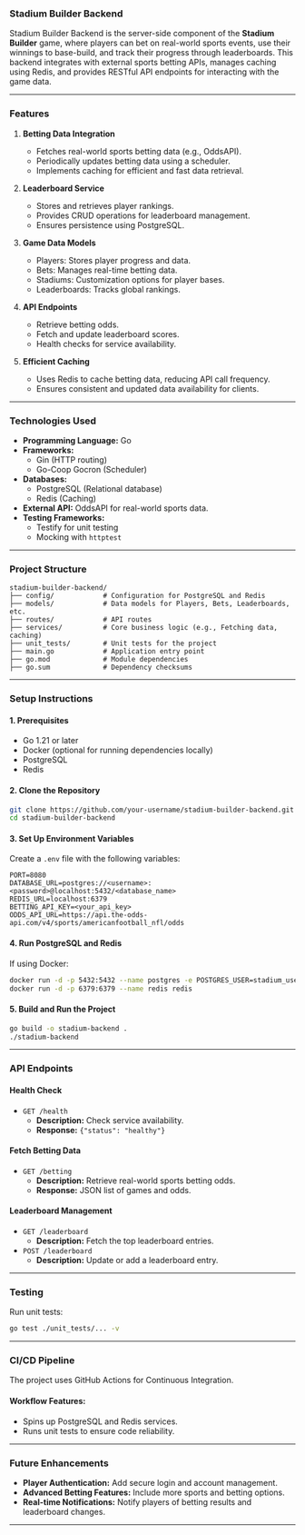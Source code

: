### Stadium Builder Backend

Stadium Builder Backend is the server-side component of the **Stadium Builder** game, where players can bet on real-world sports events, use their winnings to base-build, and track their progress through leaderboards. This backend integrates with external sports betting APIs, manages caching using Redis, and provides RESTful API endpoints for interacting with the game data.

---

### **Features**

1. **Betting Data Integration**

   - Fetches real-world sports betting data (e.g., OddsAPI).
   - Periodically updates betting data using a scheduler.
   - Implements caching for efficient and fast data retrieval.

2. **Leaderboard Service**

   - Stores and retrieves player rankings.
   - Provides CRUD operations for leaderboard management.
   - Ensures persistence using PostgreSQL.

3. **Game Data Models**

   - Players: Stores player progress and data.
   - Bets: Manages real-time betting data.
   - Stadiums: Customization options for player bases.
   - Leaderboards: Tracks global rankings.

4. **API Endpoints**

   - Retrieve betting odds.
   - Fetch and update leaderboard scores.
   - Health checks for service availability.

5. **Efficient Caching**
   - Uses Redis to cache betting data, reducing API call frequency.
   - Ensures consistent and updated data availability for clients.

---

### **Technologies Used**

- **Programming Language:** Go
- **Frameworks:**
  - Gin (HTTP routing)
  - Go-Coop Gocron (Scheduler)
- **Databases:**
  - PostgreSQL (Relational database)
  - Redis (Caching)
- **External API:** OddsAPI for real-world sports data.
- **Testing Frameworks:**
  - Testify for unit testing
  - Mocking with `httptest`

---

### **Project Structure**

```plaintext
stadium-builder-backend/
├── config/            # Configuration for PostgreSQL and Redis
├── models/            # Data models for Players, Bets, Leaderboards, etc.
├── routes/            # API routes
├── services/          # Core business logic (e.g., Fetching data, caching)
├── unit_tests/        # Unit tests for the project
├── main.go            # Application entry point
├── go.mod             # Module dependencies
├── go.sum             # Dependency checksums
```

---

### **Setup Instructions**

#### **1. Prerequisites**

- Go 1.21 or later
- Docker (optional for running dependencies locally)
- PostgreSQL
- Redis

#### **2. Clone the Repository**

```bash
git clone https://github.com/your-username/stadium-builder-backend.git
cd stadium-builder-backend
```

#### **3. Set Up Environment Variables**

Create a `.env` file with the following variables:

```plaintext
PORT=8080
DATABASE_URL=postgres://<username>:<password>@localhost:5432/<database_name>
REDIS_URL=localhost:6379
BETTING_API_KEY=<your_api_key>
ODDS_API_URL=https://api.the-odds-api.com/v4/sports/americanfootball_nfl/odds
```

#### **4. Run PostgreSQL and Redis**

If using Docker:

```bash
docker run -d -p 5432:5432 --name postgres -e POSTGRES_USER=stadium_user -e POSTGRES_PASSWORD=secure_password -e POSTGRES_DB=stadium_builder postgres
docker run -d -p 6379:6379 --name redis redis
```

#### **5. Build and Run the Project**

```bash
go build -o stadium-backend .
./stadium-backend
```

---

### **API Endpoints**

#### **Health Check**

- `GET /health`
  - **Description:** Check service availability.
  - **Response:** `{"status": "healthy"}`

#### **Fetch Betting Data**

- `GET /betting`
  - **Description:** Retrieve real-world sports betting odds.
  - **Response:** JSON list of games and odds.

#### **Leaderboard Management**

- `GET /leaderboard`
  - **Description:** Fetch the top leaderboard entries.
- `POST /leaderboard`
  - **Description:** Update or add a leaderboard entry.

---

### **Testing**

Run unit tests:

```bash
go test ./unit_tests/... -v
```

---

### **CI/CD Pipeline**

The project uses GitHub Actions for Continuous Integration.

#### Workflow Features:

- Spins up PostgreSQL and Redis services.
- Runs unit tests to ensure code reliability.

---

### **Future Enhancements**

- **Player Authentication:** Add secure login and account management.
- **Advanced Betting Features:** Include more sports and betting options.
- **Real-time Notifications:** Notify players of betting results and leaderboard changes.

---
